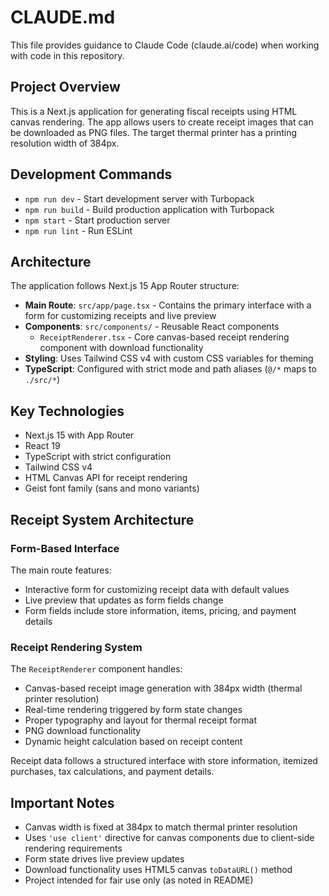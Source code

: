 # CLAUDE.md

This file provides guidance to Claude Code (claude.ai/code) when working with code in this repository.

## Project Overview

This is a Next.js application for generating fiscal receipts using HTML canvas rendering. The app allows users to create receipt images that can be downloaded as PNG files. The target thermal printer has a printing resolution width of 384px.

## Development Commands

- `npm run dev` - Start development server with Turbopack
- `npm run build` - Build production application with Turbopack  
- `npm start` - Start production server
- `npm run lint` - Run ESLint

## Architecture

The application follows Next.js 15 App Router structure:

- **Main Route**: `src/app/page.tsx` - Contains the primary interface with a form for customizing receipts and live preview
- **Components**: `src/components/` - Reusable React components
  - `ReceiptRenderer.tsx` - Core canvas-based receipt rendering component with download functionality
- **Styling**: Uses Tailwind CSS v4 with custom CSS variables for theming
- **TypeScript**: Configured with strict mode and path aliases (`@/*` maps to `./src/*`)

## Key Technologies

- Next.js 15 with App Router
- React 19
- TypeScript with strict configuration
- Tailwind CSS v4
- HTML Canvas API for receipt rendering
- Geist font family (sans and mono variants)

## Receipt System Architecture

### Form-Based Interface
The main route features:
- Interactive form for customizing receipt data with default values
- Live preview that updates as form fields change
- Form fields include store information, items, pricing, and payment details

### Receipt Rendering System
The `ReceiptRenderer` component handles:
- Canvas-based receipt image generation with 384px width (thermal printer resolution)
- Real-time rendering triggered by form state changes
- Proper typography and layout for thermal receipt format
- PNG download functionality
- Dynamic height calculation based on receipt content

Receipt data follows a structured interface with store information, itemized purchases, tax calculations, and payment details.

## Important Notes

- Canvas width is fixed at 384px to match thermal printer resolution
- Uses `'use client'` directive for canvas components due to client-side rendering requirements
- Form state drives live preview updates
- Download functionality uses HTML5 canvas `toDataURL()` method
- Project intended for fair use only (as noted in README)